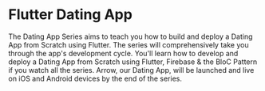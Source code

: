 # Flutter Dating App

The Dating App Series aims to teach you how to build and deploy a Dating App from Scratch using Flutter. The series will comprehensively take you through the app's development cycle. You'll learn how to develop and deploy a Dating App from Scratch using Flutter, Firebase & the BloC Pattern if you watch all the series. Arrow, our Dating App, will be launched and live on iOS and Android devices by the end of the series.
